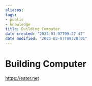 ```yaml
---
aliases: 
tags: 
- public
- knowledge
title: Building Computer
date created: "2023-03-07T09:27:47"
date modified: "2023-03-07T09:28:01"
---
```


# Building Computer

https://eater.net
